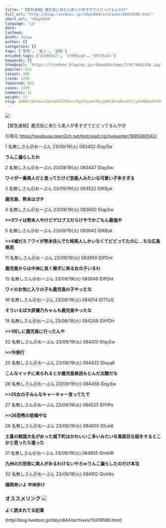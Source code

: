```yaml
---
title: "【緊急速報】鹿児島に来たら美人が多すぎてビビってるんやが"
full_url: "http://blog.livedoor.jp/rbkyn844/archives/10419586.html"
short_url: "rbkyn844"
language: "ja"
date: 
lastmod: 
draft: false
author: []
categories: []
tags: ['緊急', '美人', '速報']
encoded_tags: ['57eK5oCl', '576O5Lq6', '6YCf5aCx']
keywords: []
thumbnail: "https://livedoor.blogimg.jp/rbkyn844/imgs/7/9/796d12db.jpg"
popular: 631
latest: 298
trend: 1230
featured: 665
views: 1499
comments: 11
weight: 13
slug: aHR0cC8vYmxvZy5saXZlZG9vci5qcC9yYmt5bjg0NC9hcmNoaXZlcy8xMDQxOTU4Ni5odG1s
---
```


![](https://livedoor.blogimg.jp/rbkyn844/imgs/7/9/796d12db.jpg)

<div><p>【緊急速報】鹿児島に来たら美人が多すぎてビビってるんやが</p><p>引用元 <a title='' target='_blank' href='https//hayabusa.open2ch.net/test/read.cgi/livejupiter/1695080042/'>https//hayabusa.open2ch.net/test/read.cgi/livejupiter/1695080042/ </a> </p><p class='res1'>1 名無しさん＠おーぷん 23/09/19(火) 083402 IDqySw </p> <p class='res2'><b> うんこ漏らしたわ </b></p> <p class='res1'>2 名無しさん＠おーぷん 23/09/19(火) 083447 IDqySw </p> <p class='res2'><b> ワイが一番美人だと思ってたけど芸能人みたいな可愛い子多すぎる </b></p> <p class='res1'>3 名無しさん＠おーぷん 23/09/19(火) 083522 IDKByk </p> <p class='res2'><b> 鹿児島、熊本はガチ </b></p> <p class='res1'>4 名無しさん＠おーぷん 23/09/19(火) 083600 IDqySw </p> <p class='res2'><b> >>3ワイは熊本人やけどゲロブスだらけやでかごもん最強や </b></p> <p class='res1'>5 名無しさん＠おーぷん 23/09/19(火) 083642 IDKByk </p> <p class='res2'><b> >>4嘘だろ？ワイが熊本住んでた時美人しかいなくてビビってたのに…ちな広島県民 </b></p> <p class='res1'>11 名無しさん＠おーぷん 23/09/19(火) 083859 IDPDnt </p> <p class='res2'><b> 鹿児島からは中洲に良く稼ぎに来る女の子いるわ </b></p> <p class='no-pc'></p> <p class='res1'>15 名無しさん＠おーぷん 23/09/19(火) 083949 IDPDnt </p> <p class='res2'><b> ワイのお気に入りの子も鹿児島の子やったな </b></p> <p class='res1'>16 名無しさん＠おーぷん 23/09/19(火) 084014 IDT7uQ </p> <p class='res2'><b> そういえば大原優乃ちゃんも鹿児島やったな </b></p> <p class='res1'>19 名無しさん＠おーぷん 23/09/19(火) 084208 IDhfOH </p> <p class='res2'><b> >>1何しに鹿児島に行ったんや </b></p> <p class='res1'>22 名無しさん＠おーぷん 23/09/19(火) 084313 IDqySw </p> <p class='res2'><b> >>19旅行 </b></p> <p class='res1'>25 名無しさん＠おーぷん 23/09/19(火) 084432 IDoyq6 </p> <p class='res2'><b> こんなイッチに来られるとか鹿児島県民もとんだ災難だな </b></p> <p class='res1'>26 名無しさん＠おーぷん 23/09/19(火) 084456 IDqySw </p> <p class='res2'><b> >>25女の子みんなキャーキャー言ってたで </b></p> <p class='res1'>27 名無しさん＠おーぷん 23/09/19(火) 084525 IDYlPo </p> <p class='res2'><b> >>26恐怖の悲鳴やな </b></p> <p class='res1'>28 名無しさん＠おーぷん 23/09/19(火) 084605 IDLei6 </p> <p class='res2'><b> 土着の戦国大名がおった城下町はかわいいこ多いみたいな真面目な話をするとこかと思ったら違った </b></p> <p class='res1'>31 名無しさん＠おーぷん 23/09/19(火) 084855 IDmkIR </p> <p class='res2'><b> 九州の片田舎に美人がおるわけないやろｗうんこ漏らしたのだけ本当 </b></p> <p class='res1'>32 名無しさん＠おーぷん 23/09/19(火) 084912 IDch9o </p> <p class='res2'><b> 福岡来いよ 中洲歩け </b></p> <p id='5077e33f033c4e934bb013c7c4eb8bbd'> </p> <p class='no-pc'></p> <h3 class='linkh'>オススメリンク <img src='http//blog.livedoor.jp/rbkyn844/ftp/fusagikom-fikergh.png'></h3> <p class='link2'> </p> <p class='no-pc'></p> <p class='no-pc'><p><b>よく読まれてる記事</b></p></p> </div>

(http//blog.livedoor.jp/rbkyn844/archives/10419586.html)
